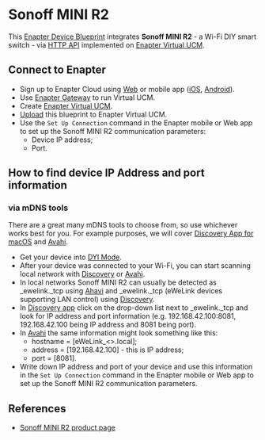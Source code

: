 # Sonoff MINI R2

This [Enapter Device Blueprint](https://go.enapter.com/marketplace-readme) integrates **Sonoff MINI R2** - a Wi-Fi DIY smart switch - via [HTTP API](https://go.enapter.com/developers-enapter-http) implemented on [Enapter Virtual UCM](https://go.enapter.com/handbook-vucm).

## Connect to Enapter

- Sign up to Enapter Cloud using [Web](https://cloud.enapter.com/) or mobile app ([iOS](https://apps.apple.com/app/id1388329910), [Android](https://play.google.com/store/apps/details?id=com.enapter&hl=en)).
- Use [Enapter Gateway](https://go.enapter.com/handbook-gateway-setup) to run Virtual UCM.
- Create [Enapter Virtual UCM](https://go.enapter.com/handbook-vucm).
- [Upload](https://go.enapter.com/developers-upload-blueprint) this blueprint to Enapter Virtual UCM.
- Use the `Set Up Connection` command in the Enapter mobile or Web app to set up the Sonoff MINI R2 communication parameters:
  - Device IP address;
  - Port.

## How to find device IP Address and port information

### via mDNS tools

  There are a great many mDNS tools to choose from, so use whichever works best for you. For example purposes, we will cover [Discovery App for macOS](https://apps.apple.com/us/app/discovery-dns-sd-browser/id1381004916?mt=12) and [Avahi](https://avahi.org/).

- Get your device into [DYI Mode](https://sonoff.tech/diy-developer/).
- After your device was connected to your Wi-Fi, you can start scanning local network with [Discovery](https://apps.apple.com/us/app/discovery-dns-sd-browser/id1381004916?mt=12) or [Avahi](https://avahi.org/).
- In local networks Sonoff MINI R2 can usually be detected as _ewelink._tcp using [Ahavi](https://avahi.org/) and _ewelink._tcp (eWeLink devices supporting LAN control) using [Discovery](https://apps.apple.com/us/app/discovery-dns-sd-browser/id1381004916?mt=12).
- In [Discovery app](https://apps.apple.com/us/app/discovery-dns-sd-browser/id1381004916?mt=12) click on the drop-down list next to _ewelink._tcp and look for IP address and port information (e.g. 192.168.42.100:8081, 192.168.42.100 being IP address and 8081 being port).
- In [Avahi](https://avahi.org/) the same information might look something like this:
  - hostname = [eWeLink_<>.local];
  - address = [192.168.42.100] - this is IP address;
  - port = [8081].
- Write down IP address and port of your device and use this information in the `Set Up Connection` command in the Enapter mobile or Web app to set up the Sonoff MINI R2 communication parameters.

## References

- [Sonoff MINI R2 product page](https://sonoff.tech/product/diy-smart-switch/minir2/)
